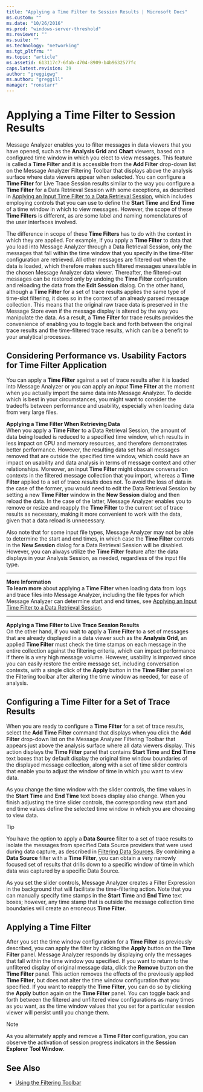 ```yaml
---
title: "Applying a Time Filter to Session Results | Microsoft Docs"
ms.custom: ""
ms.date: "10/26/2016"
ms.prod: "windows-server-threshold"
ms.reviewer: ""
ms.suite: ""
ms.technology: "networking"
ms.tgt_pltfrm: ""
ms.topic: "article"
ms.assetid: 613117c7-6fab-4704-8909-b4b9632577fc
caps.latest.revision: 39
author: "greggigwg"
ms.author: "greggill"
manager: "ronstarr"
---
```


# Applying a Time Filter to Session Results

Message Analyzer enables you to filter messages in data viewers that you have opened, such as the **Analysis Grid** and **Chart** viewers, based on a configured time window in which you elect to view messages. This feature is called a **Time Filter** and it is accessible from the **Add Filter** drop-down list on the Message Analyzer Filtering Toolbar that displays above the analysis surface where data viewers appear when selected. You can configure a **Time Filter** for Live Trace Session results similar to the way you configure a **Time Filter** for a Data Retrieval Session with some exceptions, as described in [Applying an Input Time Filter to a Data Retrieval Session](applying-an-input-time-filter-to-a-data-retrieval-session.md), which includes employing controls that you  can use to define the **Start Time** and **End Time** of a time window in which to view messages. However, the   scope of these **Time Filters** is different, as are  some label and naming nomenclatures of the user interfaces involved.  
  
 The difference in scope of these **Time Filters** has to do with the context in which they are applied. For example, if you apply a **Time Filter** to data that you load into Message Analyzer through a Data Retrieval Session, only the messages that fall within the time window that you specify in the time-filter configuration are retrieved. All other messages are filtered out when the data is loaded, which therefore makes such filtered messages  unavailable in the chosen Message Analyzer data viewer. Thereafter, the filtered-out messages can be restored only by undoing the **Time Filter** configuration and reloading the data from the **Edit Session** dialog. On the other hand, although a **Time Filter** for a set of trace results applies the same type of time-slot filtering, it does so in the context of an already parsed message collection. This means that the original raw trace data is preserved in the Message Store even if the message display is altered by the way you manipulate the data. As a result, a **Time Filter** for trace results provides the convenience of enabling you to toggle back and forth between the original trace results and the time-filtered trace results, which can be a benefit to your analytical processes.  
  
<a name="BKMK_PerfVsUsability"></a>   
## Considering Performance vs. Usability Factors for Time Filter Application  
 You can apply a **Time Filter** against a set of trace results after it is loaded into Message Analyzer or you can apply an *input* **Time Filter** at the moment when you actually import the same data into Message Analyzer.  To decide which is best in your circumstances, you might want to consider the tradeoffs between performance and usability, especially when loading data from very large files.  
  
 **Applying a Time Filter When Retrieving Data**   
When you apply a **Time Filter** to a Data Retrieval Session, the amount of data being loaded is reduced to a specified time window, which results in less impact on CPU and memory resources, and therefore demonstrates better performance. However, the resulting data set has all messages removed that are outside the specified time window, which could have an impact on usability and data analysis in terms of message context and other relationships. Moreover, an input **Time Filter** might obscure conversation contexts in the filtered message collection that you import, whereas a **Time Filter** applied to a set of trace *results* does not. To avoid the loss of data in the case of the former, you would need to edit the Data Retrieval Session by setting a new **Time Filter** window in the **New Session** dialog and then reload the data. In the case of the latter, Message Analyzer enables you to remove or resize and reapply the **Time Filter** to the current set of trace results as necessary, making it more convenient to work with the data, given that a data reload is unnecessary.  
  
 Also note that for some input file types, Message Analyzer may not be able to determine the start and end times, in which case the **Time Filter** controls in the **New Session** dialog for a Data Retrieval Session will be disabled. However, you can always utilize the **Time Filter** feature after the data displays in your Analysis Session, as needed, regardless of the input file type.  
  
---  
  
 **More Information**   
 **To learn more** about applying a **Time Filter** when loading data from logs and trace files into Message Analyzer, including the file types for which Message Analyzer can determine start and end times, see [Applying an Input Time Filter to a Data Retrieval Session](applying-an-input-time-filter-to-a-data-retrieval-session.md).  

---  
  
 **Applying a Time Filter to Live Trace Session Results**   
On the other hand, if you wait to apply a **Time Filter** to a set of messages that are already displayed in a data viewer such as the **Analysis Grid**, an applied **Time Filter** must check the time stamps on each message in the entire collection against the filtering criteria, which can impact performance if there is a very high message volume. However, usability is improved since you can easily restore the entire message set, including conversation contexts, with a single click of the **Apply** button in the **Time Filter** panel on the Filtering toolbar after altering the time window as needed, for ease of analysis.  
  
## Configuring a Time Filter for a Set of Trace Results  

 When you are ready to configure a **Time Filter** for a set of trace results, select the **Add Time Filter** command that displays when you click the **Add Filter** drop-down list on the Message Analyzer Filtering Toolbar that appears just above the analysis surface where all data viewers display. This action displays the **Time Filter** panel that contains **Start Time** and **End Time** text boxes that by default  display the original time window boundaries of the displayed message collection, along with a set of time slider controls that enable you to adjust the window of time in which you want to view data.  
  
 As you change the time window with the slider controls, the time values in the **Start Time** and **End Time** text boxes display also change.   When you finish adjusting the time slider controls, the corresponding new start and end time values define the selected time window in which you are choosing to view data.  
  
> [!TIP]
>  You have the option to apply a **Data Source** filter to a set of trace results to isolate the messages from specified Data Source providers that were used during data capture, as described in [Filtering Data Sources](filtering-data-sources.md). By combining a **Data Source** filter with a **Time Filter**, you can obtain a very narrowly focused set of results that drills down to a specific window of time in which data was captured by a specific Data Source.  
  
 As you set the slider controls, Message Analyzer creates a Filter Expression in the background that will facilitate the time-filtering action. Note that you can manually specify time stamps in the **Start Time** and **End Time** text boxes; however, any time stamp that is outside the message collection time boundaries will create an erroneous **Time Filter**.  
  
## Applying a Time Filter  

 After you set the time window configuration for a **Time Filter** as previously described, you can apply the filter by clicking the **Apply** button on the **Time Filter** panel. Message Analyzer responds by displaying only the messages that fall within the time window you specified. If you want to return to the unfiltered display of original message data, click the **Remove** button on the **Time Filter** panel. This action removes the effects of the previously applied **Time Filter**, but does not alter the time window configuration that you specified. If you want to reapply the **Time Filter**, you can do so by clicking the **Apply** button again on the **Time Filter** panel. You can toggle back and forth between the filtered and unfiltered view configurations as many times as you want, as the time window values that you set for a particular session viewer will persist until you change them.  
  
> [!NOTE]
>  As you alternately apply and remove a **Time Filter** configuration, you can observe the activation of session progress indicators in the **Session Explorer** **Tool Window**.  
  
## See Also  

- [Using the Filtering Toolbar](using-the-filtering-toolbar.md)